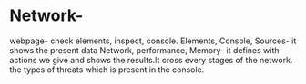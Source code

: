 # Network- 
webpage- check elements, inspect, console.
Elements, Console, Sources- it shows the present data 
Network, performance, Memory- it defines with actions we give and shows the results.It cross every stages of the network.
the types of threats which is present in the console.
